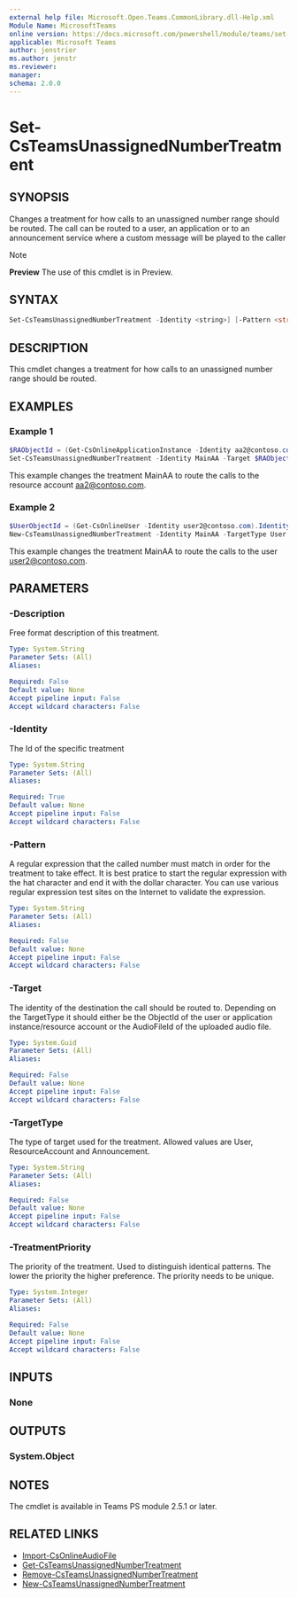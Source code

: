 ```yaml
---
external help file: Microsoft.Open.Teams.CommonLibrary.dll-Help.xml
Module Name: MicrosoftTeams
online version: https://docs.microsoft.com/powershell/module/teams/set-csteamsunassignednumbertreatment
applicable: Microsoft Teams
author: jenstrier
ms.author: jenstr
ms.reviewer: 
manager:
schema: 2.0.0
---
```


# Set-CsTeamsUnassignedNumberTreatment

## SYNOPSIS
Changes a treatment for how calls to an unassigned number range should be routed. The call can be routed to a user, an application or 
to an announcement service where a custom message will be played to the caller

> [!NOTE]
> **Preview** The use of this cmdlet is in Preview.
  
## SYNTAX

```powershell
Set-CsTeamsUnassignedNumberTreatment -Identity <string>] [-Pattern <string>] [-TargetType <User | ResourceAccount | Annonucement>] [-Target <GUID>] [-TreatmentPriority <integer>] [-Description <string>] [<CommonParameters>]
```

## DESCRIPTION
This cmdlet changes a treatment for how calls to an unassigned number range should be routed.

## EXAMPLES

### Example 1
```powershell
$RAObjectId = (Get-CsOnlineApplicationInstance -Identity aa2@contoso.com).ObjectId
Set-CsTeamsUnassignedNumberTreatment -Identity MainAA -Target $RAObjectId
```
This example changes the treatment MainAA to route the calls to the resource account aa2@contoso.com.

### Example 2
```powershell
$UserObjectId = (Get-CsOnlineUser -Identity user2@contoso.com).Identity
New-CsTeamsUnassignedNumberTreatment -Identity MainAA -TargetType User -Target $UserObjectId
```
This example changes the treatment MainAA to route the calls to the user user2@contoso.com.


## PARAMETERS

### -Description
Free format description of this treatment.

```yaml
Type: System.String
Parameter Sets: (All)
Aliases:

Required: False
Default value: None
Accept pipeline input: False
Accept wildcard characters: False
```

### -Identity
The Id of the specific treatment

```yaml
Type: System.String
Parameter Sets: (All)
Aliases:

Required: True
Default value: None
Accept pipeline input: False
Accept wildcard characters: False
```

### -Pattern
A regular expression that the called number must match in order for the treatment to take effect. It is best pratice to start the regular expression with the hat character and end it with the dollar character.
You can use various regular expression test sites on the Internet to validate the expression.

```yaml
Type: System.String
Parameter Sets: (All)
Aliases:

Required: False
Default value: None
Accept pipeline input: False
Accept wildcard characters: False
```

### -Target
The identity of the destination the call should be routed to. Depending on the TargetType it should either be the ObjectId of the user or application instance/resource account or the AudioFileId of the uploaded audio file.

```yaml
Type: System.Guid
Parameter Sets: (All)
Aliases:

Required: False
Default value: None
Accept pipeline input: False
Accept wildcard characters: False
```

### -TargetType
The type of target used for the treatment. Allowed values are User, ResourceAccount and Announcement.

```yaml
Type: System.String
Parameter Sets: (All)
Aliases:

Required: False
Default value: None
Accept pipeline input: False
Accept wildcard characters: False
```

### -TreatmentPriority
The priority of the treatment. Used to distinguish identical patterns. The lower the priority the higher preference. The priority needs to be unique.

```yaml
Type: System.Integer
Parameter Sets: (All)
Aliases:

Required: False
Default value: None
Accept pipeline input: False
Accept wildcard characters: False
```

## INPUTS

### None

## OUTPUTS

### System.Object

## NOTES
The cmdlet is available in Teams PS module 2.5.1 or later.

## RELATED LINKS
- [Import-CsOnlineAudioFile](Import-CsOnlineAudioFile.md)
- [Get-CsTeamsUnassignedNumberTreatment](Get-CsTeamsUnassignedNumberTreatment.md)
- [Remove-CsTeamsUnassignedNumberTreatment](Remove-CsTeamsUnassignedNumberTreatment.md)
- [New-CsTeamsUnassignedNumberTreatment](New-CsTeamsUnassignedNumberTreatment.md)
